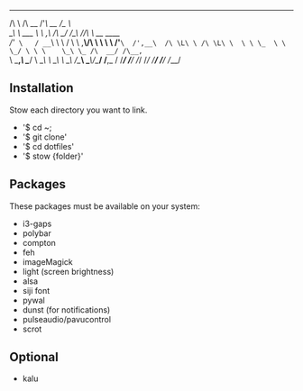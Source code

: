   __              __         ___          ___                      
 /\ \            /\ \__    /'___\  __    /\_ \                     
 \_\ \     ___   \ \ ,_\  /\ \__/ /\_\   \//\ \       __     ____  
 /'_` \   / __`\  \ \ \/  \ \ ,__\\/\ \    \ \ \    /'__`\  /',__\ 
/\ \L\ \ /\ \L\ \  \ \ \_  \ \ \_/ \ \ \    \_\ \_ /\  __/ /\__, `\
\ \___,_\\ \____/   \ \__\  \ \_\   \ \_\   /\____\\ \____\\/\____/
 \/__,_ / \/___/     \/__/   \/_/    \/_/   \/____/ \/____/ \/___/ 
                                                                   

## Installation
Stow each directory you want to link.
- '$ cd ~;
- '$ git clone'
- '$ cd dotfiles'
- '$ stow {folder}'

## Packages 
These packages must be available on your system:
* i3-gaps
* polybar
* compton
* feh
* imageMagick
* light (screen brightness)
* alsa
* siji font
* pywal
* dunst (for notifications)
* pulseaudio/pavucontrol
* scrot

## Optional
* kalu
